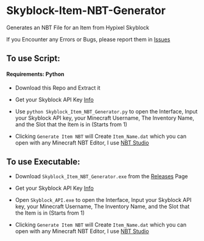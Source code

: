 # Skyblock-Item-NBT-Generator

Generates an NBT File for an Item from Hypixel Skyblock

If you Encounter any Errors or Bugs, please report them in [Issues](https://github.com/SyndiShanX/Skyblock-Item-NBT-Generator/issues)

## To use Script:

#### Requirements: Python

* Download this Repo and Extract it

* Get your Skyblock API Key [Info](https://hypixel-skyblock.fandom.com/wiki/SkyBlock_API)

* Use `python Skyblock_Item_NBT_Generator.py` to open the Interface, Input your Skyblock API key, your Minecraft Username, The Inventory Name, and the Slot that the Item is in (Starts from 1)

* Clicking `Generate Item NBT` will Create `Item_Name.dat` which you can open with any Minecraft NBT Editor, I use [NBT Studio](https://github.com/tryashtar/nbt-studio)

## To use Executable:

* Download `Skyblock_Item_NBT_Generator.exe` from the [Releases](https://github.com/SyndiShanX/Skyblock-Item-NBT-Generator/releases) Page

* Get your Skyblock API Key [Info](https://hypixel-skyblock.fandom.com/wiki/SkyBlock_API)

* Open `Skyblock_API.exe` to open the Interface, Input your Skyblock API key, your Minecraft Username, The Inventory Name, and the Slot that the Item is in (Starts from 1)

* Clicking `Generate Item NBT` will Create `Item_Name.dat` which you can open with any Minecraft NBT Editor, I use [NBT Studio](https://github.com/tryashtar/nbt-studio)
